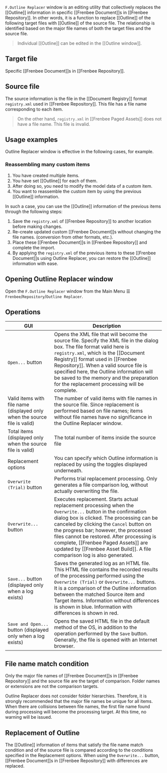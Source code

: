 `F.Outline Replacer` window is an editing utility that collectively replaces the [[Outline]] information in specific [[Frenbee Document]]s in [[Frenbee Repository]]. In other words, it is a function to replace [[Outline]] of the following target files with [[Outline]] of the source file. The relationship is identified based on the major file names of both the target files and the source file.

> Individual [[Outline]] can be edited in the [[Outline window]].

## Target file

Specific [[Frenbee Document]]s in [[Frenbee Repository]].

## Source file

The source information is the file in the [[Document Registry]] format `registry.xml` used in [[Frenbee Repository]]. This file has a file name corresponding to each item.

> On the other hand, `registry.xml` in [[Frenbee Paged Assets]] does not have a file name. This file is invalid.

## Usage examples

Outline Replacer window is effective in the following cases, for example.

### Reassembling many custom items

1. You have created multiple items.
2. You have set [[Outline]] for each of them.
3. After doing so, you need to modify the model data of a custom item.
4. You want to reassemble the custom item by using the previous [[Outline]] information.

In such a case, you can use the [[Outline]] information of the previous items through the following steps:

1. Save the `registry.xml` of [[Frenbee Repository]] to another location before making changes.
2. Re-create updated custom [[Frenbee Document]]s without changing the file names. (conversion from other formats, etc.).
3. Place these [[Frenbee Document]]s in [[Frenbee Repository]] and complete the import.
3. By applying the `registry.xml` of the previous items to these [[Frenbee Document]]s using Outline Replacer, you can restore the [[Outline]] information with ease.

## Opening Outline Replacer window

Open the `F.Outline Replacer` window from the Main Menu ☰ `Frenbee`/`Repository`/`Outline Replacer`.

## Operations

|GUI|Description|
|---|---|
|`Open...` button|Opens the XML file that will become the source file. Specify the XML file in the dialog box. The file format valid here is `registry.xml`, which is the [[Document Registry]] format used in [[Frenbee Repository]]. When a valid source file is specified here, the Outline information will be saved to the memory and the preparation for the replacement processing will be complete. |
|Valid items with file name (displayed only when the source file is valid)|The number of valid items with file names in the source file. Since replacement is performed based on file names; items without file names have no significance in the Outline Replacer window. |
|Total items (displayed only when the source file is valid)|The total number of items inside the source file|
|Replacement options|You can specify which Outline information is replaced by using the toggles displayed underneath. |
|`Overwrite (Trial)` button|Performs trial replacement processing. Only generates a file comparison log, without actually overwriting the file. |
|`Overwrite...` button|Executes replacement. Starts actual replacement processing when the `Overwrite...` button in the confirmation dialog box is clicked. The processing can be canceled by clicking the `Cancel` button on the progress bar; however, the processed files cannot be restored. After processing is complete, [[Frenbee Paged Assets]] are updated by [[Frenbee Asset Build]]. A file comparison log is also generated. |
|`Save...` button (displayed only when a log exists)| Saves the generated log as an HTML file. This HTML file contains the recorded results of the processing performed using the `Overwrite (Trial)` or `Overwrite...` buttons. It is a comparison of the Outline information between the matched Source item and Target items. Information without differences is shown in blue. Information with differences is shown in red. |
|`Save and Open...` button (displayed only when a log exists)|Opens the saved HTML file in the default method of the OS, in addition to the operation performed by the `Save` button. Generally, the file is opened with an Internet browser. |

## File name match condition

Only the major file names of [[Frenbee Document]]s in [[Frenbee Repository]] and the source file are the target of comparison. Folder names or extensions are not the comparison targets.

Outline Replacer does not consider folder hierarchies. Therefore, it is strongly recommended that the major file names be unique for all items. When there are collisions between file names, the first file name found during processing will become the processing target. At this time, no warning will be issued.

## Replacement of Outline

The [[Outline]] information of items that satisfy the file name match condition and of the source file is compared according to the conditions specified in the Replacement options. When using the `Overwrite...` button, [[Frenbee Document]]s in [[Frenbee Repository]] with differences are replaced.

